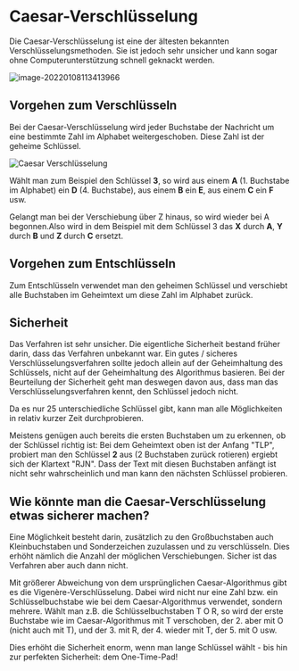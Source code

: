 # **Caesar-Verschlüsselung**

Die Caesar-Verschlüsselung ist eine der ältesten bekannten Verschlüsselungsmethoden. Sie ist jedoch sehr unsicher und kann sogar ohne Computerunterstützung schnell geknackt werden.

![image-20220108113413966](/home/aj/.config/Typora/typora-user-images/image-20220108113413966.png)

## Vorgehen zum Verschlüsseln

Bei der Caesar-Verschlüsselung wird jeder Buchstabe der Nachricht um eine bestimmte Zahl im Alphabet weitergeschoben. Diese Zahl ist der geheime Schlüssel.

![Caesar Verschlüsselung](https://upload.wikimedia.org/wikipedia/commons/2/2b/Caesar3.svg)

Wählt man zum Beispiel den Schlüssel **3**, so wird aus einem **A** (1. Buchstabe im Alphabet) ein **D** (4. Buchstabe), aus einem **B** ein **E**, aus einem **C** ein **F** usw.

Gelangt man bei der Verschiebung über Z hinaus, so wird wieder bei A begonnen.Also wird in dem Beispiel mit dem Schlüssel 3 das **X** durch **A**, **Y** durch **B** und **Z** durch **C** ersetzt.

## Vorgehen zum Entschlüsseln

Zum Entschlüsseln verwendet man den geheimen Schlüssel und verschiebt alle Buchstaben im Geheimtext um diese Zahl im Alphabet zurück.

## **Sicherheit**

Das Verfahren ist sehr unsicher. Die eigentliche Sicherheit bestand früher darin, dass das Verfahren unbekannt war. Ein gutes / sicheres Verschlüsselungsverfahren sollte jedoch allein auf der Geheimhaltung des Schlüssels, nicht auf der Geheimhaltung des Algorithmus basieren. Bei der Beurteilung der Sicherheit geht man deswegen davon aus, dass man das Verschlüsselungsverfahren kennt, den Schlüssel jedoch nicht.

Da es nur 25 unterschiedliche Schlüssel gibt, kann man alle Möglichkeiten in relativ kurzer Zeit durchprobieren.

Meistens genügen auch bereits die ersten Buchstaben um zu erkennen, ob der Schlüssel richtig ist: Bei dem Geheimtext oben ist der Anfang "TLP", probiert man den Schlüssel **2** aus (2 Buchstaben zurück rotieren) ergiebt sich der Klartext "RJN". Dass der Text mit diesen Buchstaben anfängt ist nicht sehr wahrscheinlich und man kann den nächsten Schlüssel probieren.

## **Wie könnte man die Caesar-Verschlüsselung etwas sicherer machen?**

Eine Möglichkeit besteht darin, zusätzlich zu den Großbuchstaben auch Kleinbuchstaben und Sonderzeichen zuzulassen und zu verschlüsseln. Dies erhöht nämlich die Anzahl der möglichen Verschiebungen. Sicher ist das Verfahren aber auch dann nicht.

Mit größerer Abweichung von dem ursprünglichen Caesar-Algorithmus gibt es die Vigenère-Verschlüsselung. Dabei wird nicht nur eine Zahl bzw. ein Schlüsselbuchstabe wie bei dem Caesar-Algorithmus verwendet, sondern mehrere. Wählt man z.B. die Schlüsselbuchstaben T O R, so wird der erste Buchstabe wie im Caesar-Algorithmus mit T verschoben, der 2. aber mit O (nicht auch mit T), und der 3. mit R, der 4. wieder mit T, der 5. mit O usw.

Dies erhöht die Sicherheit enorm, wenn man lange Schlüssel wählt - bis hin zur perfekten Sicherheit: dem One-Time-Pad!